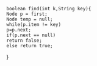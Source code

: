     boolean find(int k,String key){
	Node p = first;
	Node temp = null;
	while(p.item != key)
	p=p.next;
	if(p.next == null)
	return false;
	else return true;
}
		